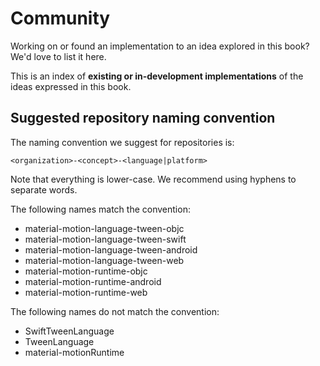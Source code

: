 # Community

Working on or found an implementation to an idea explored in this book? We'd love to list it here.

This is an index of **existing or in-development implementations** of the ideas expressed in this book.

## Suggested repository naming convention

The naming convention we suggest for repositories is:

    <organization>-<concept>-<language|platform>

Note that everything is lower-case. We recommend using hyphens to separate words.

The following names match the convention:

- material-motion-language-tween-objc
- material-motion-language-tween-swift
- material-motion-language-tween-android
- material-motion-language-tween-web
- material-motion-runtime-objc
- material-motion-runtime-android
- material-motion-runtime-web

The following names do not match the convention:

- SwiftTweenLanguage
- TweenLanguage
- material-motionRuntime
